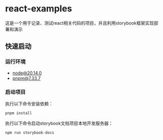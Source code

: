 # react-examples

这是一个用于记录、测试react相关代码的项目，并且利用storybook框架实现部署和演示

## 快速启动

### 运行环境

- node@20.14.0
- pnpm@7.33.7

### 启动项目

执行以下命令安装依赖：

```bash
pnpm install
```

执行以下命令启动storybook文档项目本地开发服务器：

```bash
npm run storybook-docs
```



